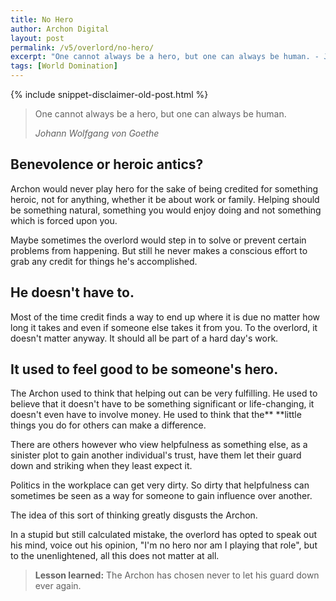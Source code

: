 ```yaml
---
title: No Hero
author: Archon Digital
layout: post
permalink: /v5/overlord/no-hero/
excerpt: "One cannot always be a hero, but one can always be human. - Johann Wolfgang von Goethe"
tags: [World Domination]
---
```

{% include snippet-disclaimer-old-post.html %}

<blockquote><p class="lead">One cannot always be a hero, but one can always be human.</p><cite>Johann Wolfgang von Goethe</cite></blockquote>

## Benevolence or heroic antics?

Archon would never play hero for the sake of being credited for something heroic, not for anything, whether it be about work or family. Helping should be something natural, something you would enjoy doing and not something which is forced upon you.

Maybe sometimes the overlord would step in to solve or prevent certain problems from happening. But still he never makes a conscious effort to grab any credit for things he's accomplished.<!--more-->

## He doesn't have to.

Most of the time credit finds a way to end up where it is due no matter how long it takes and even if someone else takes it from you. To the overlord, it doesn't matter anyway. It should all be part of a hard day's work.

## It used to feel good to be someone's hero.

The Archon used to think that helping out can be very fulfilling. He used to believe that it doesn't have to be something significant or life-changing, it doesn't even have to involve money. He used to think that the** **little things you do for others can make a difference.

There are others however who view helpfulness as something else, as a sinister plot to gain another individual's trust, have them let their guard down and striking when they least expect it.

Politics in the workplace can get very dirty. So dirty that helpfulness can sometimes be seen as a way for someone to gain influence over another.

The idea of this sort of thinking greatly disgusts the Archon.

In a stupid but still calculated mistake, the overlord has opted to speak out his mind, voice out his opinion, "I'm no hero nor am I playing that role", but to the unenlightened, all this does not matter at all.

> **Lesson learned:** The Archon has chosen never to let his guard down ever again.